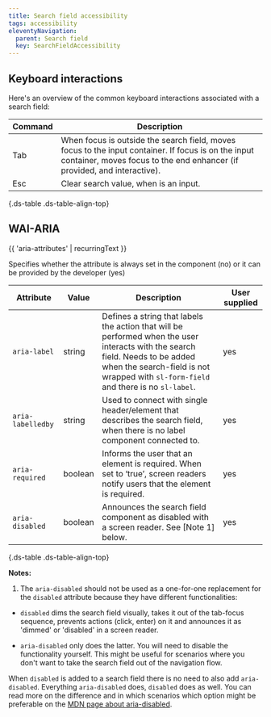 ```yaml
---
title: Search field accessibility
tags: accessibility
eleventyNavigation:
  parent: Search field
  key: SearchFieldAccessibility
---
```



<section>

## Keyboard interactions

Here's an overview of the common keyboard interactions associated with a search field:

<div class="ds-table-wrapper">

|Command|Description|
|-|-|
|Tab|When focus is outside the search field, moves focus to the input container. If focus is on the input container, moves focus to the end enhancer (if provided, and interactive).|
|Esc|Clear search value, when is an input.|

{.ds-table .ds-table-align-top}

</div>

</section>



<section>

## WAI-ARIA

{{ 'aria-attributes' | recurringText }}

<sl-tooltip id="tooltip1">Specifies whether the attribute is always set in the component (no) or it can be provided by the developer (yes)</sl-tooltip>

<div class="ds-table-wrapper">

|Attribute | Value | Description | User supplied <sl-icon name="info" aria-describedby="tooltip1" size="md"></sl-icon> |
|-|-|-|-|
|`aria-label`	|string|Defines a string that labels the action that will be performed when the user interacts with the search field. Needs to be added when the search-field is not wrapped with `sl-form-field` and there is no `sl-label`. |yes|
|`aria-labelledby`|string|Used to connect with single header/element that describes the search field, when there is no label component connected to.|yes|
|`aria-required`	|boolean|Informs the user that an element is required. When set to ‘true’, screen readers notify users that the element is required. |yes|
|`aria-disabled`|boolean|Announces the search field component as disabled with a screen reader. See [Note 1] below.|yes|

{.ds-table .ds-table-align-top}

</div>

**Notes:**
1. The `aria-disabled` should not be used as a one-for-one replacement for the `disabled` attribute because they have different functionalities:

- `disabled` dims the search field visually, takes it out of the tab-focus sequence, prevents actions (click, enter) on it and announces it as 'dimmed' or 'disabled' in a screen reader.

- `aria-disabled` only does the latter. You will need to disable the functionality yourself. This might be useful for scenarios where you don't want to take the search field out of the navigation flow.

When `disabled` is added to a search field there is no need to also add `aria-disabled`. Everything `aria-disabled` does, `disabled` does as well. You can read more on the difference and in which scenarios which option might be preferable on the [MDN page about aria-disabled](https://developer.mozilla.org/en-US/docs/Web/Accessibility/ARIA/Attributes/aria-disabled).


</section>
